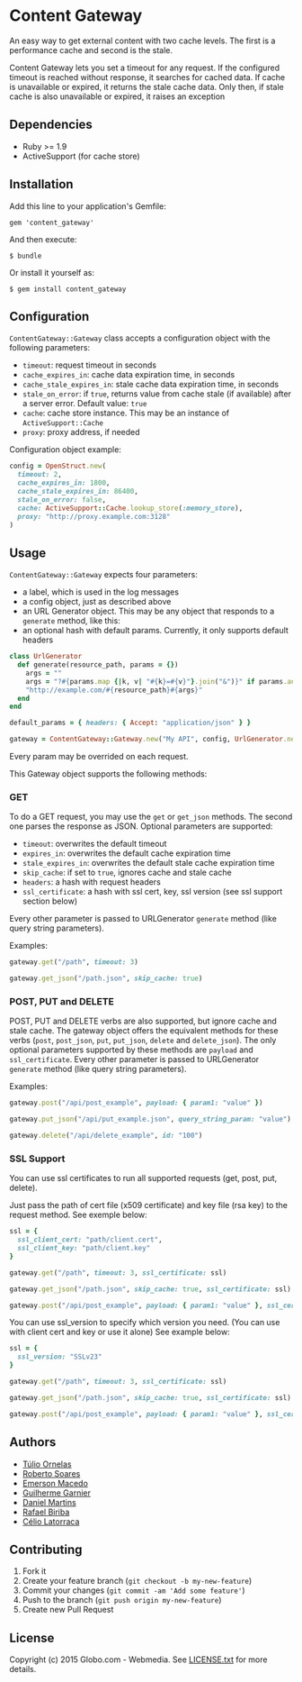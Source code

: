 # Content Gateway

An easy way to get external content with two cache levels. The first is a performance cache and second is the stale.

Content Gateway lets you set a timeout for any request.
If the configured timeout is reached without response, it searches for cached data.
If cache is unavailable or expired, it returns the stale cache data.
Only then, if stale cache is also unavailable or expired, it raises an exception

## Dependencies

- Ruby >= 1.9
- ActiveSupport (for cache store)

## Installation

Add this line to your application's Gemfile:

    gem 'content_gateway'

And then execute:

    $ bundle

Or install it yourself as:

    $ gem install content_gateway

## Configuration

`ContentGateway::Gateway` class accepts a configuration object with the following parameters:

- `timeout`: request timeout in seconds
- `cache_expires_in`: cache data expiration time, in seconds
- `cache_stale_expires_in`: stale cache data expiration time, in seconds
- `stale_on_error`: if `true`, returns value from cache stale (if available) after a server error. Default value: `true`
- `cache`: cache store instance. This may be an instance of `ActiveSupport::Cache`
- `proxy`: proxy address, if needed

Configuration object example:

```ruby
config = OpenStruct.new(
  timeout: 2,
  cache_expires_in: 1800,
  cache_stale_expires_in: 86400,
  stale_on_error: false,
  cache: ActiveSupport::Cache.lookup_store(:memory_store),
  proxy: "http://proxy.example.com:3128"
)
```

## Usage

`ContentGateway::Gateway` expects four parameters:

- a label, which is used in the log messages
- a config object, just as described above
- an URL Generator object. This may be any object that responds to a `generate` method, like this:
- an optional hash with default params. Currently, it only supports default headers

```ruby
class UrlGenerator
  def generate(resource_path, params = {})
    args = ""
    args = "?#{params.map {|k, v| "#{k}=#{v}"}.join("&")}" if params.any?
    "http://example.com/#{resource_path}#{args}"
  end
end

default_params = { headers: { Accept: "application/json" } }

gateway = ContentGateway::Gateway.new("My API", config, UrlGenerator.new, default_params)
```

Every param may be overrided on each request.

This Gateway object supports the following methods:

### GET

To do a GET request, you may use the `get` or `get_json` methods. The second one parses the response as JSON.
Optional parameters are supported:

- `timeout`: overwrites the default timeout
- `expires_in`: overwrites the default cache expiration time
- `stale_expires_in`: overwrites the default stale cache expiration time
- `skip_cache`: if set to `true`, ignores cache and stale cache
- `headers`: a hash with request headers
- `ssl_certificate`: a hash with ssl cert, key, ssl version (see ssl support section below)

Every other parameter is passed to URLGenerator `generate` method (like query string parameters).

Examples:

```ruby
gateway.get("/path", timeout: 3)

gateway.get_json("/path.json", skip_cache: true)
```

### POST, PUT and DELETE

POST, PUT and DELETE verbs are also supported, but ignore cache and stale cache.
The gateway object offers the equivalent methods for these verbs (`post`, `post_json`, `put`, `put_json`, `delete` and `delete_json`).
The only optional parameters supported by these methods are `payload` and `ssl_certificate`.
Every other parameter is passed to URLGenerator `generate` method (like query string parameters).

Examples:

```ruby
gateway.post("/api/post_example", payload: { param1: "value" })

gateway.put_json("/api/put_example.json", query_string_param: "value")

gateway.delete("/api/delete_example", id: "100")
```

### SSL Support

You can use ssl certificates to run all supported requests (get, post, put, delete).

Just pass the path of cert file (x509 certificate) and key file (rsa key) to the request method. See exemple below:

```ruby
ssl = {
  ssl_client_cert: "path/client.cert",
  ssl_client_key: "path/client.key"
}

gateway.get("/path", timeout: 3, ssl_certificate: ssl)

gateway.get_json("/path.json", skip_cache: true, ssl_certificate: ssl)

gateway.post("/api/post_example", payload: { param1: "value" }, ssl_certificate: ssl)
```

You can use ssl_version to specify which version you need. (You can use with client cert and key or use it alone) See example below:

```ruby
ssl = {
  ssl_version: "SSLv23"
}

gateway.get("/path", timeout: 3, ssl_certificate: ssl)

gateway.get_json("/path.json", skip_cache: true, ssl_certificate: ssl)

gateway.post("/api/post_example", payload: { param1: "value" }, ssl_certificate: ssl)
```

## Authors

- [Túlio Ornelas](https://github.com/tulios)
- [Roberto Soares](https://github.com/roberto)
- [Emerson Macedo](https://github.com/emerleite)
- [Guilherme Garnier](https://github.com/ggarnier)
- [Daniel Martins](https://github.com/danielfm)
- [Rafael Biriba](https://github.com/rafaelbiriba)
- [Célio Latorraca](https://github.com/celiofonseca)

## Contributing

1. Fork it
2. Create your feature branch (`git checkout -b my-new-feature`)
3. Commit your changes (`git commit -am 'Add some feature'`)
4. Push to the branch (`git push origin my-new-feature`)
5. Create new Pull Request

## License

Copyright (c) 2015 Globo.com - Webmedia. See [LICENSE.txt](https://github.com/globocom/content-gateway-ruby/blob/master/LICENSE.txt) for more details.
